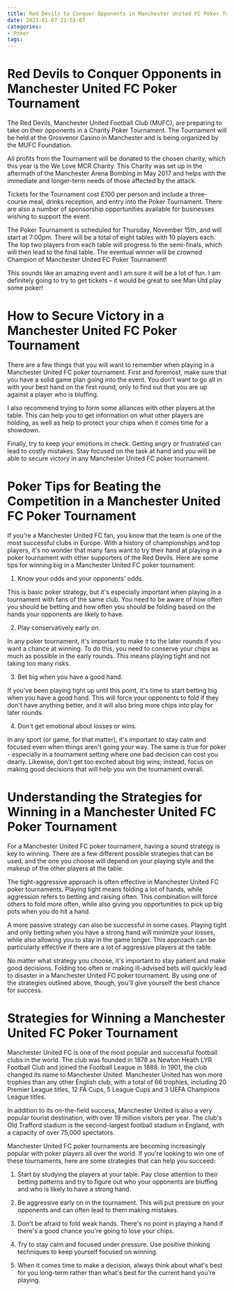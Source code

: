 ```yaml
---
title: Red Devils to Conquer Opponents in Manchester United FC Poker Tournament
date: 2023-01-07 21:55:07
categories:
- Poker
tags:
---
```



#  Red Devils to Conquer Opponents in Manchester United FC Poker Tournament

The Red Devils, Manchester United Football Club (MUFC), are preparing to take on their opponents in a Charity Poker Tournament. The Tournament will be held at the Grosvenor Casino in Manchester and is being organized by the MUFC Foundation.

All profits from the Tournament will be donated to the chosen charity, which this year is the We Love MCR Charity. This Charity was set up in the aftermath of the Manchester Arena Bombing in May 2017 and helps with the immediate and longer-term needs of those affected by the attack.

Tickets for the Tournament cost £100 per person and include a three-course meal, drinks reception, and entry into the Poker Tournament. There are also a number of sponsorship opportunities available for businesses wishing to support the event.

The Poker Tournament is scheduled for Thursday, November 15th, and will start at 7:00pm. There will be a total of eight tables with 10 players each. The top two players from each table will progress to the semi-finals, which will then lead to the final table. The eventual winner will be crowned Champion of Manchester United FC Poker Tournament!

This sounds like an amazing event and I am sure it will be a lot of fun. I am definitely going to try to get tickets – it would be great to see Man Utd play some poker!

#  How to Secure Victory in a Manchester United FC Poker Tournament

There are a few things that you will want to remember when playing in a Manchester United FC poker tournament. First and foremost, make sure that you have a solid game plan going into the event. You don’t want to go all in with your best hand on the first round, only to find out that you are up against a player who is bluffing.

I also recommend trying to form some alliances with other players at the table. This can help you to get information on what other players are holding, as well as help to protect your chips when it comes time for a showdown.

Finally, try to keep your emotions in check. Getting angry or frustrated can lead to costly mistakes. Stay focused on the task at hand and you will be able to secure victory in any Manchester United FC poker tournament.

#  Poker Tips for Beating the Competition in a Manchester United FC Poker Tournament

If you're a Manchester United FC fan, you know that the team is one of the most successful clubs in Europe. With a history of championships and top players, it's no wonder that many fans want to try their hand at playing in a poker tournament with other supporters of the Red Devils. Here are some tips for winning big in a Manchester United FC poker tournament:

1. Know your odds and your opponents' odds.

This is basic poker strategy, but it's especially important when playing in a tournament with fans of the same club. You need to be aware of how often you should be betting and how often you should be folding based on the hands your opponents are likely to have.

2. Play conservatively early on.

In any poker tournament, it's important to make it to the later rounds if you want a chance at winning. To do this, you need to conserve your chips as much as possible in the early rounds. This means playing tight and not taking too many risks.

3. Bet big when you have a good hand.

If you've been playing tight up until this point, it's time to start betting big when you have a good hand. This will force your opponents to fold if they don't have anything better, and it will also bring more chips into play for later rounds.

4. Don't get emotional about losses or wins.

In any sport (or game, for that matter), it's important to stay calm and focused even when things aren't going your way. The same is true for poker - especially in a tournament setting where one bad decision can cost you dearly. Likewise, don't get too excited about big wins; instead, focus on making good decisions that will help you win the tournament overall.

#  Understanding the Strategies for Winning in a Manchester United FC Poker Tournament

For a Manchester United FC poker tournament, having a sound strategy is key to winning. There are a few different possible strategies that can be used, and the one you choose will depend on your playing style and the makeup of the other players at the table.

The tight-aggressive approach is often effective in Manchester United FC poker tournaments. Playing tight means folding a lot of hands, while aggression refers to betting and raising often. This combination will force others to fold more often, while also giving you opportunities to pick up big pots when you do hit a hand.

A more passive strategy can also be successful in some cases. Playing tight and only betting when you have a strong hand will minimize your losses, while also allowing you to stay in the game longer. This approach can be particularly effective if there are a lot of aggressive players at the table.

No matter what strategy you choose, it's important to stay patient and make good decisions. Folding too often or making ill-advised bets will quickly lead to disaster in a Manchester United FC poker tournament. By using one of the strategies outlined above, though, you'll give yourself the best chance for success.

#  Strategies for Winning a Manchester United FC Poker Tournament

Manchester United FC is one of the most popular and successful football clubs in the world. The club was founded in 1878 as Newton Heath LYR Football Club and joined the Football League in 1888. In 1901, the club changed its name to Manchester United. Manchester United has won more trophies than any other English club, with a total of 66 trophies, including 20 Premier League titles, 12 FA Cups, 5 League Cups and 3 UEFA Champions League titles.

In addition to its on-the-field success, Manchester United is also a very popular tourist destination, with over 19 million visitors per year. The club's Old Trafford stadium is the second-largest football stadium in England, with a capacity of over 75,000 spectators.

Manchester United FC poker tournaments are becoming increasingly popular with poker players all over the world. If you're looking to win one of these tournaments, here are some strategies that can help you succeed:

1) Start by studying the players at your table. Pay close attention to their betting patterns and try to figure out who your opponents are bluffing and who is likely to have a strong hand.

2) Be aggressive early on in the tournament. This will put pressure on your opponents and can often lead to them making mistakes.

3) Don't be afraid to fold weak hands. There's no point in playing a hand if there's a good chance you're going to lose your chips.

4) Try to stay calm and focused under pressure. Use positive thinking techniques to keep yourself focused on winning.

5) When it comes time to make a decision, always think about what's best for you long-term rather than what's best for the current hand you're playing.
